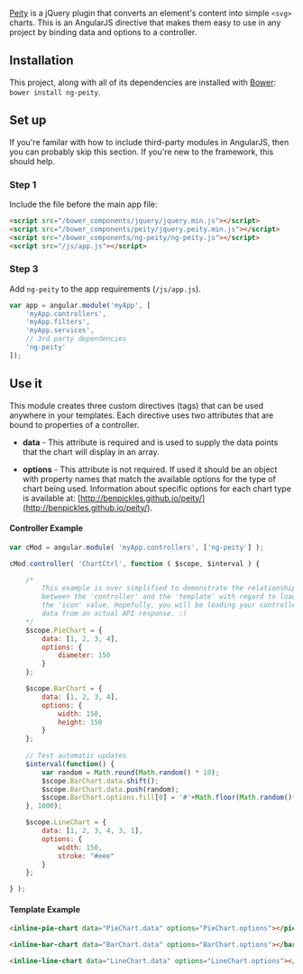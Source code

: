 [Peity](http://benpickles.github.io/peity/) is a jQuery plugin that converts an element's content into simple `<svg>` charts. This is an AngularJS directive that makes them easy to use in any project by binding data and options to a controller.

## Installation
This project, along with all of its dependencies are installed with [Bower](http://bower.io/): `bower install ng-peity`.

## Set up
If you're familar with how to include third-party modules in AngularJS, then you can probably skip this section. If you're new to the framework, this should help.

### Step 1
Include the file before the main app file:

~~~html
<script src="/bower_components/jquery/jquery.min.js"></script>
<script src="/bower_components/peity/jquery.peity.min.js"></script>
<script src="/bower_components/ng-peity/ng-peity.js"></script>
<script src="/js/app.js"></script>
~~~

### Step 3
Add `ng-peity` to the app requirements (`/js/app.js`).
~~~javascript
var app = angular.module('myApp', [
    'myApp.controllers',
    'myApp.filters',
    'myApp.services',
    // 3rd party dependencies
    'ng-peity'
]);
~~~

## Use it
This module creates three custom directives (tags) that can be used anywhere in your templates. Each directive uses two attributes that are bound to properties of a controller.

* **data** - This attribute is required and is used to supply the data points that the chart will display in an array.

* **options** - This attribute is not required. If used it should be an object with property names that match the available options for the type of chart being used. Information about specific options for each chart type is available at: [http://benpickles.github.io/peity/](http://benpickles.github.io/peity/).

#### Controller Example
~~~javascript
var cMod = angular.module( 'myApp.controllers', ['ng-peity'] );

cMod.controller( 'ChartCtrl', function ( $scope, $interval ) {

    /*
        This example is over simplified to demonstrate the relationship
        between the 'controller' and the 'template' with regard to loading
        the 'icon' value. Hopefully, you will be loading your controller with
        data from an actual API response. :)
    */
    $scope.PieChart = {
        data: [1, 2, 3, 4],
        options: {
            diameter: 150
        }
    };

    $scope.BarChart = {
        data: [1, 2, 3, 4],
        options: {
            width: 150,
            height: 150
        }
    };
    
    // Test automatic updates
    $interval(function() {
        var random = Math.round(Math.random() * 10);
        $scope.BarChart.data.shift();
        $scope.BarChart.data.push(random);
        $scope.BarChart.options.fill[0] = '#'+Math.floor(Math.random()*16777215).toString(16);
    }, 1000);

    $scope.LineChart = {
        data: [1, 2, 3, 4, 3, 1],
        options: {
            width: 150,
            stroke: "#eee"
        }
    };

} );
~~~

#### Template Example
~~~html
<inline-pie-chart data="PieChart.data" options="PieChart.options"></pie-chart>

<inline-bar-chart data="BarChart.data" options="BarChart.options"></bar-chart>

<inline-line-chart data="LineChart.data" options="LineChart.options"></line-chart>
~~~
